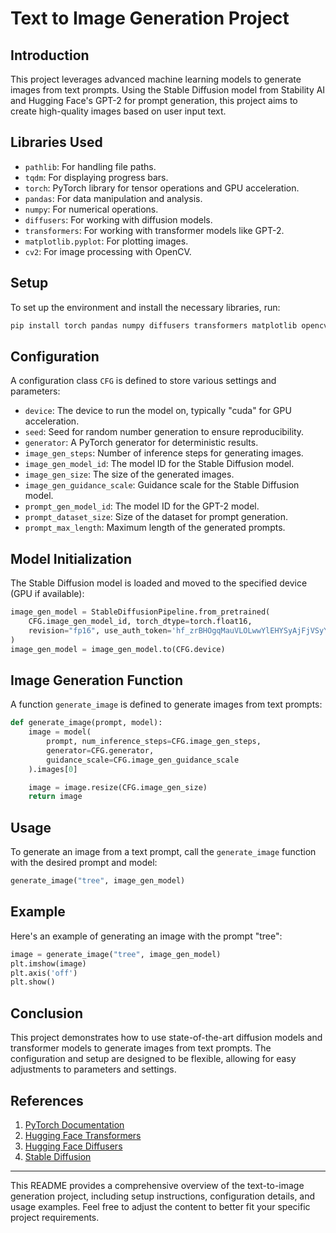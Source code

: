 # Text to Image Generation Project

## Introduction
This project leverages advanced machine learning models to generate images from text prompts. Using the Stable Diffusion model from Stability AI and Hugging Face's GPT-2 for prompt generation, this project aims to create high-quality images based on user input text.

## Libraries Used
- `pathlib`: For handling file paths.
- `tqdm`: For displaying progress bars.
- `torch`: PyTorch library for tensor operations and GPU acceleration.
- `pandas`: For data manipulation and analysis.
- `numpy`: For numerical operations.
- `diffusers`: For working with diffusion models.
- `transformers`: For working with transformer models like GPT-2.
- `matplotlib.pyplot`: For plotting images.
- `cv2`: For image processing with OpenCV.

## Setup
To set up the environment and install the necessary libraries, run:
```sh
pip install torch pandas numpy diffusers transformers matplotlib opencv-python
```

## Configuration
A configuration class `CFG` is defined to store various settings and parameters:
- `device`: The device to run the model on, typically "cuda" for GPU acceleration.
- `seed`: Seed for random number generation to ensure reproducibility.
- `generator`: A PyTorch generator for deterministic results.
- `image_gen_steps`: Number of inference steps for generating images.
- `image_gen_model_id`: The model ID for the Stable Diffusion model.
- `image_gen_size`: The size of the generated images.
- `image_gen_guidance_scale`: Guidance scale for the Stable Diffusion model.
- `prompt_gen_model_id`: The model ID for the GPT-2 model.
- `prompt_dataset_size`: Size of the dataset for prompt generation.
- `prompt_max_length`: Maximum length of the generated prompts.

## Model Initialization
The Stable Diffusion model is loaded and moved to the specified device (GPU if available):
```python
image_gen_model = StableDiffusionPipeline.from_pretrained(
    CFG.image_gen_model_id, torch_dtype=torch.float16,
    revision="fp16", use_auth_token='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'
)
image_gen_model = image_gen_model.to(CFG.device)
```

## Image Generation Function
A function `generate_image` is defined to generate images from text prompts:
```python
def generate_image(prompt, model):
    image = model(
        prompt, num_inference_steps=CFG.image_gen_steps,
        generator=CFG.generator,
        guidance_scale=CFG.image_gen_guidance_scale
    ).images[0]

    image = image.resize(CFG.image_gen_size)
    return image
```

## Usage
To generate an image from a text prompt, call the `generate_image` function with the desired prompt and model:
```python
generate_image("tree", image_gen_model)
```

## Example
Here's an example of generating an image with the prompt "tree":
```python
image = generate_image("tree", image_gen_model)
plt.imshow(image)
plt.axis('off')
plt.show()
```

## Conclusion
This project demonstrates how to use state-of-the-art diffusion models and transformer models to generate images from text prompts. The configuration and setup are designed to be flexible, allowing for easy adjustments to parameters and settings.

## References
1. [PyTorch Documentation](https://pytorch.org/docs/stable/index.html)
2. [Hugging Face Transformers](https://huggingface.co/transformers/)
3. [Hugging Face Diffusers](https://huggingface.co/docs/diffusers/)
4. [Stable Diffusion](https://stability.ai/)

---

This README provides a comprehensive overview of the text-to-image generation project, including setup instructions, configuration details, and usage examples. Feel free to adjust the content to better fit your specific project requirements.